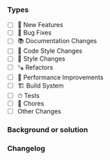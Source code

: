 ### Types

<!-- Please delete this line and the unselected items below to keep the PR description clean -->

- [ ] 🎉 New Features
- [ ] 🐛 Bug Fixes
- [ ] 📚 Documentation Changes
- [ ] 💄 Code Style Changes
- [ ] 💄 Style Changes
- [ ] 🪚 Refactors
- [ ] 🚀 Performance Improvements
- [ ] 🏗️ Build System
- [ ] ⏱ Tests
- [ ] 🧹 Chores
- [ ] Other Changes

### Background or solution
<!-- Additional content -->
<!-- 补充额外内容 -->

### Changelog

